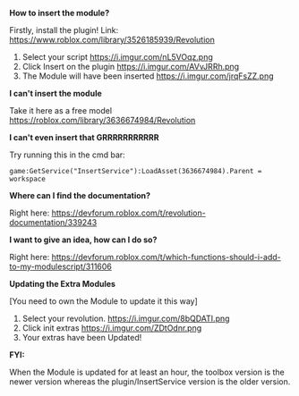 **How to insert the module?**

Firstly, install the plugin! Link: https://www.roblox.com/library/3526185939/Revolution
1. Select your script 
https://i.imgur.com/nL5VOqz.png
2. Click Insert on the plugin
https://i.imgur.com/AVvJRRh.png
3. The Module will have been inserted
https://i.imgur.com/jrqFsZZ.png

**I can't insert the module**

Take it here as a free model 
https://roblox.com/library/3636674984/Revolution

**I can't even insert that GRRRRRRRRRRR**

Try running this in the cmd bar:
```
game:GetService("InsertService"):LoadAsset(3636674984).Parent = workspace
```
**Where can I find the documentation?**

Right here: https://devforum.roblox.com/t/revolution-documentation/339243

**I want to give an idea, how can I do so?**

Right here: https://devforum.roblox.com/t/which-functions-should-i-add-to-my-modulescript/311606

**Updating the Extra Modules**

[You need to own the Module to update it this way]

1. Select your revolution.
https://i.imgur.com/8bQDATI.png
2. Click init extras
https://i.imgur.com/ZDtOdnr.png
3. Your extras have been Updated!


**FYI:**

When the Module is updated for at least an hour, the toolbox version is the newer version whereas the plugin/InsertService version is the older version.

